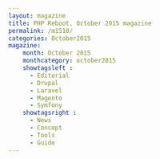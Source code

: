 ```yaml
---
layout: magazine
title: PHP Reboot, October 2015 magazine
permalink: /m1510/
categories: October2015
magazine:
    month: October 2015
    monthcategory: october2015
    showtagsleft :
      - Editorial
      - Drupal
      - Laravel
      - Magento
      - Symfony
    showtagsright :
      - News
      - Concept
      - Tools
      - Guide
---
```

